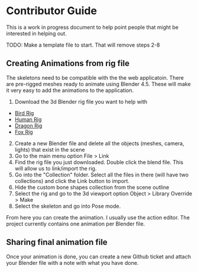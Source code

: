 # Contributor Guide

This is a work in progress document to help point people that might be interested in helping out.

TODO: Make a template file to start. That will remove steps 2-8

## Creating Animations from rig file

The skeletons need to be compatible with the the web applicatoin. There are pre-rigged meshes ready to animate using Blender 4.5. These will make it very easy to add the animations to the application.

1. Download the 3d Blender rig file you want to help with
- [Bird Rig](https://github.com/scottpetrovic/mesh2motion-app/blob/main/static/blender/rigs/bird/rig-bird-v2.blend)
- [Human Rig](https://github.com/scottpetrovic/mesh2motion-app/blob/main/static/blender/rigs/human/rig-human.blend)
- [Dragon Rig](https://github.com/scottpetrovic/mesh2motion-app/blob/main/static/blender/rigs/dragon/rig-dragon-v2.blend)
- [Fox Rig](https://github.com/scottpetrovic/mesh2motion-app/blob/main/static/blender/rigs/fox/rig-fox-v2.blend)
2. Create a new Blender file and delete all the objects (meshes, camera, lights) that exist in the scene
3. Go to the main menu option File > Link
4. Find the rig file you just downloaded. Double click the blend file. This will allow us to link/import the rig.  
5. Go into the "Collection" folder. Select all the files in there (will have two collections) and click the Link button to import.
6. Hide the custom bone shapes collection from the scene outline
7. Select the rig and go to the 3d viewport option Object > Library Override > Make
8. Select the skeleton and go into Pose mode.

From here you can create the animation. I usually use the action editor. The project currently contains one animation per Blender file.

## Sharing final animation file

Once your animation is done, you can create a new Github ticket and attach your Blender file with a note with what you have done.












